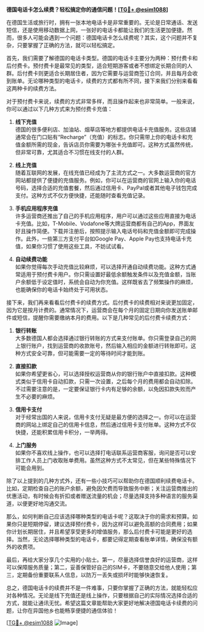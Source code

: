 **德国电话卡怎么续费？轻松搞定你的通信问题！[[TG💪+ @esim1088](https://t.me/s/esim1088)]**

在德国生活或旅行时，拥有一张本地电话卡是非常重要的。无论是日常通话、发送短信，还是使用移动数据上网，一张好的电话卡都能让我们的生活更加便捷。然而，很多人可能会遇到一个问题：德国电话卡怎么续费呢？其实，这个问题并不复杂，只要掌握了正确的方法，就可以轻松搞定。

首先，我们需要了解德国的电话卡类型。德国的电话卡主要分为两种：预付费卡和后付费卡。预付费卡是最常见的类型，适合短期游客或者不想绑定长期合同的人群。后付费卡则更适合长期居住者，因为它需要与运营商签订合同，并且每月会收到账单。无论哪种类型的电话卡，续费的方式都有所不同，接下来我们分别来看看这两种卡的续费方法。

对于预付费卡来说，续费的方式非常多样，而且操作起来也非常简单。一般来说，你可以通过以下几种方式来为预付费卡充值：

1. **线下充值**  
   德国的很多便利店、加油站、烟草店等地方都提供电话卡充值服务。这些店铺通常会在门口贴有“Recharge”（充值）的标志。你只需带上你的电话卡和充值金额所需的现金，告诉店员你需要为哪张卡充值即可。这种方式虽然传统，但非常可靠，尤其适合不习惯在线支付的人群。

2. **线上充值**  
   随着互联网的发展，在线充值已经成为了主流方式之一。大多数运营商的官方网站都提供了便捷的充值服务。例如，你可以在运营商的官网上输入你的电话号码，选择合适的充值套餐，然后通过信用卡、PayPal或者其他电子钱包完成支付。这种方式不仅方便快捷，还能随时查看充值记录。

3. **手机应用程序充值**  
   许多运营商还推出了自己的手机应用程序，用户可以通过这些应用直接为电话卡充值。比如，T-Mobile、Vodafone等大牌运营商都有自己的App，界面友好且操作简便。下载并注册后，按照提示输入电话号码和充值金额即可完成操作。此外，一些第三方支付平台如Google Pay、Apple Pay也支持电话卡充值，如果你习惯了使用这些工具，不妨试试看。

4. **自动续费功能**  
   如果你觉得每次手动充值比较麻烦，可以选择开通自动续费功能。这种方式通常适用于预付费卡用户。你只需设置好最低余额触发条件以及充值金额，当账户余额低于设定值时，系统会自动为你充值。这样既省去了频繁操作的麻烦，也能确保你的电话卡始终处于可用状态。

接下来，我们再来看看后付费卡的续费方式。后付费卡的续费相对来说更加固定，因为它是按月计费的。通常情况下，运营商会在每个月的固定日期向你发送账单邮件或短信，提醒你需要缴纳本月的费用。以下是几种常见的后付费卡续费方式：

1. **银行转账**  
   大多数德国人都会选择通过银行转账的方式来支付账单。你只需登录自己的网上银行账户，找到运营商的收款账号，然后输入相应的金额进行转账即可。这种方式安全可靠，但可能需要一定的等待时间才能到账。

2. **直接扣款**  
   如果你希望更省心，可以选择授权运营商从你的银行账户中直接扣款。这种模式类似于信用卡自动扣款，只需一次设置，之后每个月的费用都会自动扣除。不过需要注意的是，一定要保证银行卡内有足够的余额，以免因扣款失败而产生不必要的麻烦。

3. **信用卡支付**  
   对于经常出国的人来说，信用卡支付无疑是最方便的选择之一。你可以在运营商的网站上绑定自己的信用卡信息，然后通过信用卡支付账单。这种方式不仅快捷，还能积累信用卡积分，一举两得。

4. **上门服务**  
   如果你不喜欢线上操作，也可以选择打电话联系运营商客服，询问是否可以安排工作人员上门收取账单费用。虽然这种方式不太常见，但在某些特殊情况下可能会用到。

除了以上提到的几种方式外，还有一些小技巧可以帮助你在德国顺利续费电话卡。比如，定期检查自己的账户余额，避免因欠费而导致服务中断；关注运营商推出的优惠活动，有时候会有折扣或者赠送流量的机会；尽量选择支持多种语言的服务渠道，以便更好地沟通交流。

那么，如何判断自己应该选择哪种类型的电话卡呢？这取决于你的需求和预算。如果你只是短期停留，建议选择预付费卡，因为这样可以避免高额的合同费用；如果你计划长期居住，并且希望享受更多的增值服务，那么后付费卡可能是更好的选择。当然，无论选择哪种类型的电话卡，都要记得定期查看账单详情，确保没有额外的收费项。

最后，再给大家分享几个实用的小贴士。第一，尽量选择信誉良好的运营商，这样可以保障服务质量；第二，妥善保管好自己的SIM卡，不要随意交给他人使用；第三，定期备份重要联系人信息，以防万一丢失或损坏时能够快速恢复。

总之，德国电话卡的续费并不是一件难事，只要你掌握了正确的方法，就能轻松应对各种情况。无论是线下充值还是线上操作，只要根据自己的实际情况选择合适的方式，就能让通讯无忧。希望这篇文章能帮助大家更好地解决德国电话卡续费的问题，让你在异国他乡也能畅享便捷的通信体验！

[[TG💪+ @esim1088](https://t.me/s/esim1088) ![Image](https://i.postimg.cc/4NQfJmqS/Snipaste-2025-05-13-00-14-12.png)]